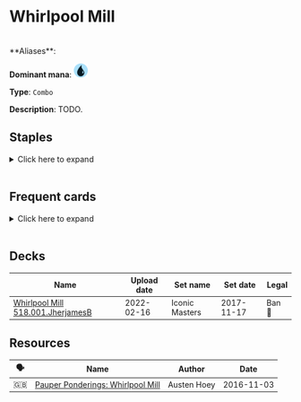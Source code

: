 <!-- This page is automatically generated by Myr: do not update it manually. Changes directly applied here will be lost. -->
# Whirlpool Mill
<br/>
**Aliases**: 

**Dominant mana**: <img src="../resources/images/mana/U.png" width="25"/>

**Type**: `Combo`

**Description**: TODO.

## **Staples**

<details>
  <summary>Click here to expand</summary>
</details><br/>

## **Frequent cards**

<details>
  <summary>Click here to expand</summary>
</details><br/>

## **Decks**

| Name | Upload date | Set name | Set date | Legal |
| -----| ----------- | -------- | -------- | ----- |
| [Whirlpool Mill 518.001.JherjamesB](https://www.mtggoldfish.com/deck/4618672) | 2022-02-16 | Iconic Masters | 2017-11-17 | Ban 🔨 |



## **Resources**

| 🗣️ | Name | Author | Date |
| -- | ---- | ------ | ---- |
| 🇬🇧 | [Pauper Ponderings: Whirlpool Mill](https://themanabase.com/pauper-ponderings-whirlpool-mill/) | Austen Hoey | 2016-11-03   |

